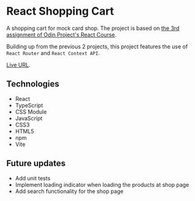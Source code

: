 # React Shopping Cart

<p>A shopping cart for mock card shop. The project is based on <a href="https://www.theodinproject.com/lessons/node-path-react-new-shopping-cart" target="_blank">the 3rd assignment of Odin Project's React Course</a>.</p>

<p>Building up from the previous 2 projects, this project features the use of <code>React Router</code> and <code>React Context API</code>.</p>

<p><a href="https://react-shopping-cart-sigma-roan.vercel.app/" target="_blank">Live URL</a>.</p>

## Technologies
- React
- TypeScript
- CSS Module
- JavaScript
- CSS3
- HTML5
- npm
- Vite

## Future updates
- Add unit tests
- Implement loading indicator when loading the products at shop page
- Add search functionality for the shop page
